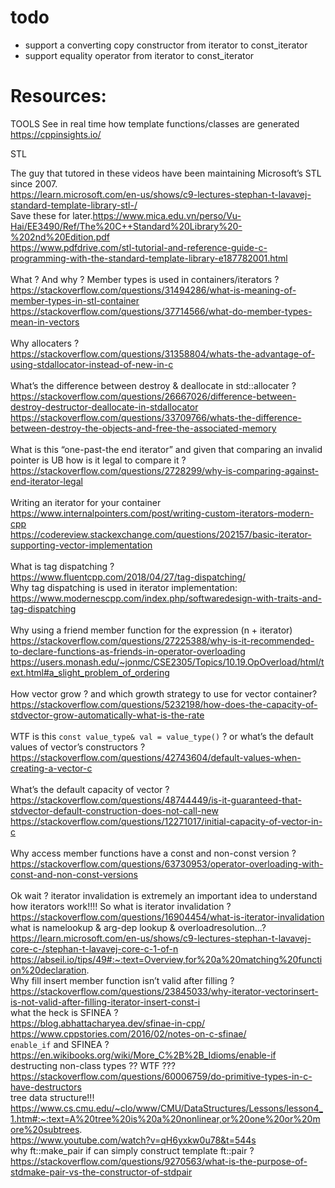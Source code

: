 
# todo
- support a converting copy constructor from iterator to const_iterator
- support equality operator from iterator to const_iterator

# Resources:


TOOLS
See in real time how template functions/classes are generated
https://cppinsights.io/

STL

The guy that tutored in these videos have been maintaining Microsoft’s STL since 2007.
<br>https://learn.microsoft.com/en-us/shows/c9-lectures-stephan-t-lavavej-standard-template-library-stl-/
<br>Save these for later.https://www.mica.edu.vn/perso/Vu-Hai/EE3490/Ref/The%20C++Standard%20Library%20-%202nd%20Edition.pdf
<br>https://www.pdfdrive.com/stl-tutorial-and-reference-guide-c-programming-with-the-standard-template-library-e187782001.html
<br>
<br>What ? And why ? Member types is used in containers/iterators ?
<br>https://stackoverflow.com/questions/31494286/what-is-meaning-of-member-types-in-stl-container
<br>https://stackoverflow.com/questions/37714566/what-do-member-types-mean-in-vectors
<br>
<br>Why allocaters ?
<br>https://stackoverflow.com/questions/31358804/whats-the-advantage-of-using-stdallocator-instead-of-new-in-c
<br>
<br>What’s the difference between destroy & deallocate in std::allocater ?
<br>https://stackoverflow.com/questions/26667026/difference-between-destroy-destructor-deallocate-in-stdallocator
<br>https://stackoverflow.com/questions/33709766/whats-the-difference-between-destroy-the-objects-and-free-the-associated-memory
<br>
<br>What is this “one-past-the end iterator” and given that comparing an invalid pointer is UB how is it legal to compare it ?
<br>https://stackoverflow.com/questions/2728299/why-is-comparing-against-end-iterator-legal
<br>
<br>Writing an iterator for your container
<br>https://www.internalpointers.com/post/writing-custom-iterators-modern-cpp
<br>https://codereview.stackexchange.com/questions/202157/basic-iterator-supporting-vector-implementation
<br>
<br>What is tag dispatching ?
<br>https://www.fluentcpp.com/2018/04/27/tag-dispatching/
<br>Why tag dispatching is used in iterator implementation:
<br>https://www.modernescpp.com/index.php/softwaredesign-with-traits-and-tag-dispatching
<br>
<br>Why using a friend member function for the expression (n + iterator)
<br>https://stackoverflow.com/questions/27225388/why-is-it-recommended-to-declare-functions-as-friends-in-operator-overloading
<br>https://users.monash.edu/~jonmc/CSE2305/Topics/10.19.OpOverload/html/text.html#a_slight_problem_of_ordering
<br>
<br>How vector grow ? and which growth strategy to use for vector container?
<br>https://stackoverflow.com/questions/5232198/how-does-the-capacity-of-stdvector-grow-automatically-what-is-the-rate
<br>
<br>WTF is this `const value_type& val = value_type()` ? or what’s the default values of vector’s constructors ?
<br>https://stackoverflow.com/questions/42743604/default-values-when-creating-a-vector-c
<br>
<br>What’s the default capacity of vector ?
<br>https://stackoverflow.com/questions/48744449/is-it-guaranteed-that-stdvector-default-construction-does-not-call-new
<br>https://stackoverflow.com/questions/12271017/initial-capacity-of-vector-in-c
<br>
<br>Why access member functions have a const and non-const version ?
<br>https://stackoverflow.com/questions/63730953/operator-overloading-with-const-and-non-const-versions
<br>
<br>Ok wait ? iterator invalidation is extremely an important idea to understand how iterators work!!!! So what is iterator invalidation ?
<br>https://stackoverflow.com/questions/16904454/what-is-iterator-invalidation
<br>what is namelookup & arg-dep lookup & overloadresolution...?
<br>https://learn.microsoft.com/en-us/shows/c9-lectures-stephan-t-lavavej-core-c-/stephan-t-lavavej-core-c-1-of-n
<br>https://abseil.io/tips/49#:~:text=Overview,for%20a%20matching%20function%20declaration.
<br>Why fill insert member function isn’t valid after filling ?
<br>https://stackoverflow.com/questions/23845033/why-iterator-vectorinsert-is-not-valid-after-filling-iterator-insert-const-i
<br> what the heck is SFINEA ?
<br>https://blog.abhattacharyea.dev/sfinae-in-cpp/
<br>https://www.cppstories.com/2016/02/notes-on-c-sfinae/
<br>`enable_if` and SFINEA ? 
<br>https://en.wikibooks.org/wiki/More_C%2B%2B_Idioms/enable-if
<br> destructing non-class types ?? WTF ??? 
https://stackoverflow.com/questions/60006759/do-primitive-types-in-c-have-destructors
<br>tree data structure!!!
<br>https://www.cs.cmu.edu/~clo/www/CMU/DataStructures/Lessons/lesson4_1.htm#:~:text=A%20tree%20is%20a%20nonlinear,or%20one%20or%20more%20subtrees.
<br>https://www.youtube.com/watch?v=qH6yxkw0u78&t=544s
<br> why ft::make_pair if can simply construct template ft::pair ? 
<br>https://stackoverflow.com/questions/9270563/what-is-the-purpose-of-stdmake-pair-vs-the-constructor-of-stdpair
